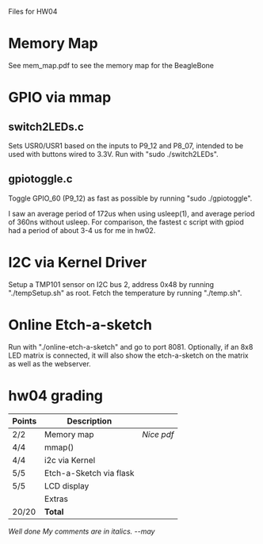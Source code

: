 Files for HW04

# Memory Map
See mem_map.pdf to see the memory map for the BeagleBone

# GPIO via mmap
## switch2LEDs.c
Sets USR0/USR1 based on the inputs to P9_12 and P8_07, intended to be used with buttons wired to 3.3V.
Run with "sudo ./switch2LEDs".

## gpiotoggle.c
Toggle GPIO_60 (P9_12) as fast as possible by running "sudo ./gpiotoggle".

I saw an average period of 172us when using usleep(1), and average period of 360ns without usleep. For comparison, the fastest c script with gpiod had a period of about 3-4 us for me in hw02.

# I2C via Kernel Driver
Setup a TMP101 sensor on I2C bus 2, address 0x48 by running "./tempSetup.sh" as root.
Fetch the temperature by running "./temp.sh".

# Online Etch-a-sketch
Run with "./online-etch-a-sketch" and go to port 8081. Optionally, if an 8x8 LED matrix is connected, it will also show the etch-a-sketch on the matrix as well as the webserver.

# hw04 grading

| Points      | Description | |
| ----------- | ----------- | - |
|  2/2 | Memory map | *Nice pdf*
|  4/4 | mmap()
|  4/4 | i2c via Kernel
|  5/5 | Etch-a-Sketch via flask
|  5/5 | LCD display
|      | Extras
| 20/20 | **Total**
*Well done*
*My comments are in italics. --may*

